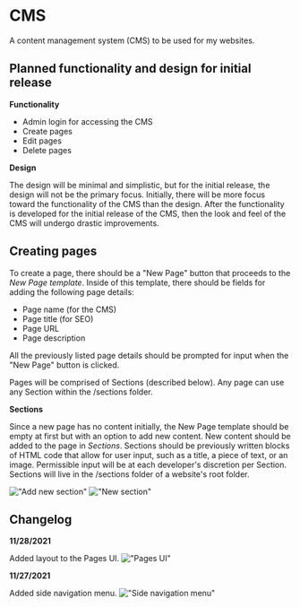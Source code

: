 # CMS

A content management system (CMS) to be used for my websites.

## Planned functionality and design for initial release
**Functionality**
 - Admin login for accessing the CMS
 - Create pages
 - Edit pages
 - Delete pages


**Design**

The design will be minimal and simplistic, but for the initial release, the design will not be the primary focus. Initially, there will be more focus toward the functionality of the CMS than the design. After the functionality is developed for the initial release of the CMS, then the look and feel of the CMS will undergo drastic improvements.

## Creating pages
To create a page, there should be a "New Page" button that proceeds to the *New Page template*. Inside of this template, there should be fields for adding the following page details:
- Page name (for the CMS)
- Page title (for SEO)
- Page URL
- Page description

All the previously listed page details should be prompted for input when the "New Page" button is clicked.

Pages will be comprised of Sections (described below). Any page can use any Section within the /sections folder.


**Sections**

Since a new page has no content initially, the New Page template should be empty at first but with an option to add new content. New content should be added to the page in *Sections*. Sections should be previously written blocks of HTML code that allow for user input, such as a title, a piece of text, or an image. Permissible input will be at each developer's discretion per Section. Sections will live in the /sections folder of a website's root folder.

!["Add new section"](https://jessem.dev/images/pages-new.png "Add new section")
!["New section"](https://jessem.dev/images/pages-new-click.png "New section")

## Changelog
**11/28/2021**

Added layout to the Pages UI.
!["Pages UI"](https://jessem.dev/images/11-28-2021-pages-table.jfif "Pages UI")


**11/27/2021**

Added side navigation menu.
!["Side navigation menu"](https://jessem.dev/images/11-27-2021-side-navigation.jfif "Add new section")
